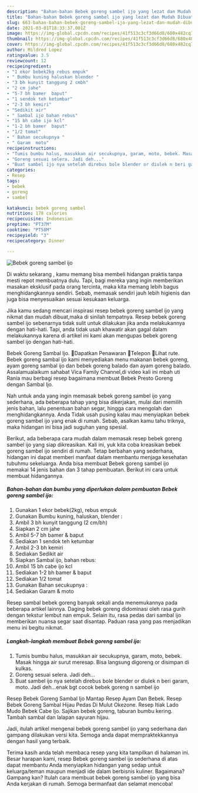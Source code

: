 ```yaml
---
description: "Bahan-bahan Bebek goreng sambel ijo yang lezat dan Mudah Dibuat"
title: "Bahan-bahan Bebek goreng sambel ijo yang lezat dan Mudah Dibuat"
slug: 663-bahan-bahan-bebek-goreng-sambel-ijo-yang-lezat-dan-mudah-dibuat
date: 2021-03-01T18:33:37.001Z
image: https://img-global.cpcdn.com/recipes/41f513c3cf3d66d8/680x482cq70/bebek-goreng-sambel-ijo-foto-resep-utama.jpg
thumbnail: https://img-global.cpcdn.com/recipes/41f513c3cf3d66d8/680x482cq70/bebek-goreng-sambel-ijo-foto-resep-utama.jpg
cover: https://img-global.cpcdn.com/recipes/41f513c3cf3d66d8/680x482cq70/bebek-goreng-sambel-ijo-foto-resep-utama.jpg
author: Mildred Lopez
ratingvalue: 3.5
reviewcount: 12
recipeingredient:
- "1 ekor bebek2kg rebus empuk"
- " Bumbu kuning haluskan blender "
- "3 bh kunyit tanggung 2 cmbh"
- "2 cm jahe"
- "5-7 bh bamer  baput"
- "1 sendok teh ketumbar"
- "2-3 bh kemiri"
- "Sedikit air"
- " Sambal ijo bahan rebus"
- "15 bh cabe ijo kcl"
- "1-2 bh bamer  baput"
- "1/2 tomat"
- " Bahan secukupnya "
- " Garam  moto"
recipeinstructions:
- "Tumis bumbu halus, masukkan air secukupnya, garam, moto, bebek. Masak hingga air surut meresap. Bisa langsung digoreng or disimpan di kulkas."
- "Goreng sesuai selera. Jadi deh..."
- "Buat sambel ijo nya setelah direbus bole blender or diulek n beri garam, moto. Jadi deh...enak bgt cocok bebek goreng n sambel ijo"
categories:
- Resep
tags:
- bebek
- goreng
- sambel

katakunci: bebek goreng sambel 
nutrition: 178 calories
recipecuisine: Indonesian
preptime: "PT37M"
cooktime: "PT58M"
recipeyield: "3"
recipecategory: Dinner

---
```



![Bebek goreng sambel ijo](https://img-global.cpcdn.com/recipes/41f513c3cf3d66d8/680x482cq70/bebek-goreng-sambel-ijo-foto-resep-utama.jpg)

Di waktu  sekarang , kamu memang bisa membeli hidangan praktis tanpa mesti repot membuatnya dulu. Tapi, bagi mereka yang ingin memberikan masakan eksklusif pada orang tercinta, maka kita memang lebih bagus menghidangkannya sendiri. Sebab, memasak sendiri jauh lebih higienis dan juga bisa menyesuaikan sesuai kesukaan keluarga.

Jika kamu sedang mencari inspirasi resep bebek goreng sambel ijo yang nikmat dan mudah dibuat,maka di sinilah tempatnya. Resep bebek goreng sambel ijo  sebenarnya tidak sulit untuk dilakukan jika anda melakukannya dengan hati-hati. Tapi, anda tidak usah khawatir akan gagal dalam melakukannya 
karena di artikel ini kami akan mengupas bebek goreng sambel ijo dengan hati-hati.  

Bebek Goreng Sambal Ijo. Dapatkan Penawaran Telepon Lihat rute. Bebek goreng sambal ijo kami menyediakan menu makanan bebek goreng, ayam goreng sambal ijo dan bebek goreng balado dan ayam goreng balado. Assalamualaikum sahabat Vica Family Channel,di video kali ini mbah uti Rania mau berbagi resep bagaimana membuat Bebek Presto Goreng dengan Sambal Ijo.

Nah untuk anda yang ingin memasak bebek goreng sambel ijo yang sederhana, ada beberapa tahap yang bisa dikerjakan, mulai dari memilih jenis bahan, lalu penentuan bahan segar, hingga cara mengolah dan menghidangkannya. Anda Tidak usah pusing kalau mau menyiapkan bebek goreng sambel ijo yang enak di rumah. Sebab, asalkan kamu  tahu triknya, maka hidangan ini bisa jadi suguhan yang spesial.

Berikut, ada beberapa cara mudah dalam memasak resep bebek goreng sambel ijo yang siap dikreasikan. Kali ini, yuk kita coba kreasikan bebek goreng sambel ijo sendiri di rumah. Tetap berbahan yang sederhana, hidangan ini dapat memberi manfaat dalam membantu menjaga kesehatan tubuhmu sekeluarga. Anda bisa membuat Bebek goreng sambel ijo memakai 14 jenis bahan dan 3 tahap pembuatan. Berikut ini cara untuk membuat hidangannya.

<!--inarticleads1-->

##### Bahan-bahan dan bumbu yang diperlukan dalam pembuatan Bebek goreng sambel ijo:

1. Gunakan 1 ekor bebek(2kg), rebus empuk
1. Gunakan  Bumbu kuning, haluskan, blender :
1. Ambil 3 bh kunyit tanggung (2 cm/bh)
1. Siapkan 2 cm jahe
1. Ambil 5-7 bh bamer &amp; baput
1. Sediakan 1 sendok teh ketumbar
1. Ambil 2-3 bh kemiri
1. Sediakan Sedikit air
1. Siapkan  Sambal ijo, bahan rebus:
1. Ambil 15 bh cabe ijo kcl
1. Sediakan 1-2 bh bamer &amp; baput
1. Sediakan 1/2 tomat
1. Gunakan  Bahan secukupnya :
1. Sediakan  Garam &amp; moto


Resep sambal bebek goreng banyak sekali anda menemukannya pada beberapa artikel lainnya. Daging bebek goreng didominasi oleh rasa gurih dengan tekstur lembut nan empuk. Selain itu, rasa pedas dari sambal ijo memberikan nuansa segar saat disantap. Paduan rasa yang pas menjadikan menu ini begitu nikmat. 

<!--inarticleads2-->

##### Langkah-langkah membuat Bebek goreng sambel ijo:

1. Tumis bumbu halus, masukkan air secukupnya, garam, moto, bebek. Masak hingga air surut meresap. Bisa langsung digoreng or disimpan di kulkas.
1. Goreng sesuai selera. Jadi deh...
1. Buat sambel ijo nya setelah direbus bole blender or diulek n beri garam, moto. Jadi deh...enak bgt cocok bebek goreng n sambel ijo


Resep Bebek Goreng Sambal Ijo Mantap Resep Ayam Dan Bebek. Resep Bebek Goreng Sambal Hijau Pedas Di Mulut Okezone. Resep Itiak Lado Mudo Bebek Cabe Ijo. Sajikan bebek goreng, taburan bumbu kering. Tambah sambal dan lalapan sayuran hijau. 

Jadi, itulah artikel mengenai  bebek goreng sambel ijo  yang sederhana dan gampang dilakukan versi kita. Semoga anda dapat mempraktekkannya dengan hasil yang terbaik. 

Terima kasih anda telah membaca resep yang kita tampilkan di halaman ini. Besar harapan kami, resep  Bebek goreng sambel ijo sederhana di atas dapat membantu Anda menyiapkan hidangan yang sedap untuk keluarga/teman maupun menjadi ide dalam berbisnis kuliner. Bagaimana? Gampang kan? Itulah cara membuat bebek goreng sambel ijo yang bisa Anda kerjakan di rumah. Semoga bermanfaat dan selamat mencoba!

